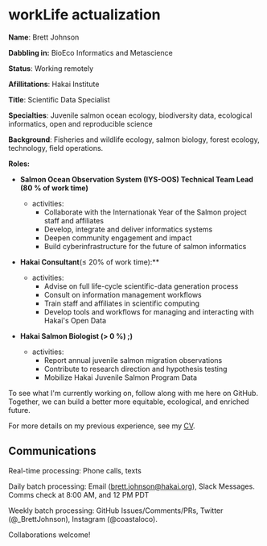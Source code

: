 # workLife actualization

**Name**:  Brett Johnson

**Dabbling in:** BioEco Informatics and Metascience

**Status**: Working remotely

**Afillitations**: Hakai Institute

**Title**: Scientific Data Specialist

**Specialties**: Juvenile salmon ocean ecology, biodiversity data, ecological informatics, open and reproducible science   

**Background**: Fisheries and wildlife ecology, salmon biology, forest ecology, technology, field operations.

**Roles:** 

* **Salmon Ocean Observation System (IYS-OOS) Technical Team Lead (80 % of work time)**
  + activities:
    - Collaborate with the Internationak Year of the Salmon project staff and affiliates
    - Develop, integrate and deliver informatics systems
    - Deepen community engagement and impact
    - Build cyberinfrastructure for the future of salmon informatics
    

* **Hakai Consultant**(≤ 20% of work time):**
  + activities: 
    - Advise on full life-cycle scientific-data generation process
    - Consult on information management workflows
    - Train staff and affiliates in scientific computing
    - Develop tools and workflows for managing and interacting with Hakai's Open Data

* **Hakai Salmon Biologist (> 0 %) ;)**
  + activities:
    - Report annual juvenile salmon migration observations
    - Contribute to research direction and hypothesis testing
    - Mobilize Hakai Juvenile Salmon Program Data
    

To see what I'm currently working on, follow along with me here on GitHub. Together, we can build a better more equitable, ecological, and enriched future.

For more details on my previous experience, see my [CV](https://github.com/Br-Johnson/CV/blob/master/cv.pdf).

## Communications

Real-time processing: Phone calls, texts

Daily batch processing: Email (brett.johnson@hakai.org), Slack Messages. Comms check at 8:00 AM, and 12 PM PDT

Weekly batch processing: GitHub Issues/Comments/PRs, Twitter (@_BrettJohnson), Instagram (@coastaloco).

Collaborations welcome!

